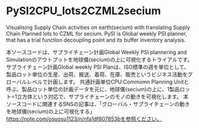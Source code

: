 # PySI2CPU_lots2CZML2secium
Visualising Supply Chain activities on earth(secium) with translating Supply Chain Planned lots to CZML for secium. PySI is Global weekly PSI planner, that has a trial function decoupling point and its buffer inventory analysis.

本ソースコードは、サプライチェーン計画Global Weekly PSI plannering and Simulationのアウトプットを地球儀(secium)の上に可視化するトライアルです。
サプライチェーン計画Global weekly PSI Planは、ISO標準の週を単位として、製品ロット単位の生産、出荷、搬送、着荷、在庫、販売というビジネス活動をグローバルレベルで計画します。
共通計画単位CPU:Commomn Planning Unitと呼ぶ、製品ロット単位の計画データを元に、地球儀(secium)の上に、1製品ロット=1立方体という対応で、サプライチェーンのモノの動きを可視化します。
本ソースコードに関連するSNSの記事は、「グローバル・サプライチェーンの動きを地球儀(secium)の上に可視化する」https://note.com/osuosu1123/n/nfa1df807853bを参照ください。

